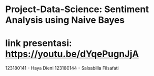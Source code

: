 # Project-Data-Science: Sentiment Analysis using Naive Bayes
# link presentasi: https://youtu.be/dYqePugnJjA
123180141 - Haya Dieni
123180144 - Salsabilla Filsafati

